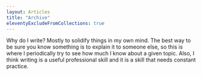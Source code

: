 ```yaml
---
layout: Articles
title: "Archive"
eleventyExcludeFromCollections: true
---
```


Why do I write? Mostly to solidify things in my own mind. The best way to be sure you know something is to explain it to someone else, so this is where I periodically try to see how much I know about a given topic. Also, I think writing is a useful professional skill and it is a skill that needs constant practice.

